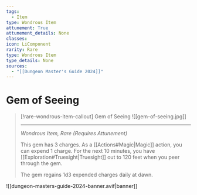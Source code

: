 ```yaml
---
tags:
  - Item
type: Wondrous Item
attunement: True
attunement_details: None
classes:
icon: LiComponent
rarity: Rare
type: Wondrous Item
type_details: None
sources: 
  - "[[Dungeon Master's Guide 2024]]"
---
```

# Gem of Seeing
>[!rare-wondrous-item-callout] Gem of Seeing
>![[gem-of-seeing.jpg]]
>
> - - -
>_Wondrous Item, Rare (Requires Attunement)_
>
>This gem has 3 charges. As a [[Actions#Magic\|Magic]] action, you can expend 1 charge. For the next 10 minutes, you have [[Exploration#Truesight\|Truesight]] out to 120 feet when you peer through the gem.
>
>The gem regains 1d3 expended charges daily at dawn.
>


![[dungeon-masters-guide-2024-banner.avif|banner]]